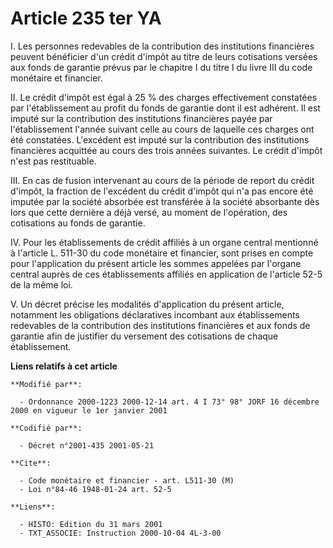 # Article 235 ter YA

I. Les personnes redevables de la contribution des institutions financières peuvent bénéficier d'un crédit d'impôt au titre
de leurs cotisations versées aux fonds de garantie prévus par le chapitre I du titre I du livre III du code monétaire et
financier.

II. Le crédit d'impôt est égal à 25 % des charges effectivement constatées par l'établissement au profit du fonds de garantie
dont il est adhérent. Il est imputé sur la contribution des institutions financières payée par l'établissement l'année
suivant celle au cours de laquelle ces charges ont été constatées. L'excédent est imputé sur la contribution des institutions
financières acquittée au cours des trois années suivantes. Le crédit d'impôt n'est pas restituable.

III. En cas de fusion intervenant au cours de la période de report du crédit d'impôt, la fraction de l'excédent du crédit
d'impôt qui n'a pas encore été imputée par la société absorbée est transférée à la société absorbante dès lors que cette
dernière a déjà versé, au moment de l'opération, des cotisations au fonds de garantie.

IV. Pour les établissements de crédit affiliés à un organe central mentionné à l'article L. 511-30 du code monétaire et
financier, sont prises en compte pour l'application du présent article les sommes appelées par l'organe central auprès de ces
établissements affiliés en application de l'article 52-5 de la même loi.

V. Un décret précise les modalités d'application du présent article, notamment les obligations déclaratives incombant aux
établissements redevables de la contribution des institutions financières et aux fonds de garantie afin de justifier du
versement des cotisations de chaque établissement.

**Liens relatifs à cet article**

	**Modifié par**:

	  - Ordonnance 2000-1223 2000-12-14 art. 4 I 73° 98° JORF 16 décembre 2000 en vigueur le 1er janvier 2001

	**Codifié par**:

	  - Décret n°2001-435 2001-05-21

	**Cite**:

	  - Code monétaire et financier - art. L511-30 (M)
	  - Loi n°84-46 1948-01-24 art. 52-5

	**Liens**:

	  - HISTO: Edition du 31 mars 2001
	  - TXT_ASSOCIE: Instruction 2000-10-04 4L-3-00
